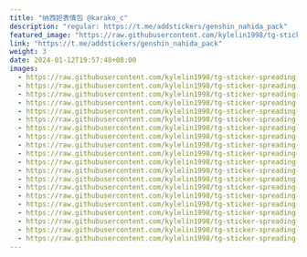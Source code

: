 ```yaml
---
title: "纳西妲表情包 @karako_c"
description: "regular: https://t.me/addstickers/genshin_nahida_pack"
featured_image: "https://raw.githubusercontent.com/kylelin1998/tg-sticker-spreading-worldwide-images/main/img/f0fb2628-2bb2-49bc-ad09-13e5455fc71b.jpg"
link: "https://t.me/addstickers/genshin_nahida_pack"
weight: 3
date: 2024-01-12T19:57:48+08:00
images:
  - https://raw.githubusercontent.com/kylelin1998/tg-sticker-spreading-worldwide-images/main/img/f0fb2628-2bb2-49bc-ad09-13e5455fc71b.jpg
  - https://raw.githubusercontent.com/kylelin1998/tg-sticker-spreading-worldwide-images/main/img/10526d0b-a549-43c0-854c-ea541a784f85.jpg
  - https://raw.githubusercontent.com/kylelin1998/tg-sticker-spreading-worldwide-images/main/img/045533e4-e93e-4483-b27e-47a8e008c317.jpg
  - https://raw.githubusercontent.com/kylelin1998/tg-sticker-spreading-worldwide-images/main/img/6dba449c-038f-4c1a-b790-b6519761cae9.jpg
  - https://raw.githubusercontent.com/kylelin1998/tg-sticker-spreading-worldwide-images/main/img/4aea66c9-8006-4ca2-8000-871dcc9cbd6e.jpg
  - https://raw.githubusercontent.com/kylelin1998/tg-sticker-spreading-worldwide-images/main/img/0004e138-d9a0-49d2-b8c5-12395d9b86fe.jpg
  - https://raw.githubusercontent.com/kylelin1998/tg-sticker-spreading-worldwide-images/main/img/70260bc5-abfb-4c2d-9ee7-00a1a8d373de.jpg
  - https://raw.githubusercontent.com/kylelin1998/tg-sticker-spreading-worldwide-images/main/img/dabd2fe7-6d69-4903-9f78-60a7fc9a14e1.jpg
  - https://raw.githubusercontent.com/kylelin1998/tg-sticker-spreading-worldwide-images/main/img/14868217-4f89-46b5-952c-f0d6a29f999c.jpg
  - https://raw.githubusercontent.com/kylelin1998/tg-sticker-spreading-worldwide-images/main/img/ff5fe4d3-58a7-424d-acbe-7f6e60c45034.jpg
  - https://raw.githubusercontent.com/kylelin1998/tg-sticker-spreading-worldwide-images/main/img/37b86f0f-5549-4d25-b829-51102bc45e86.jpg
  - https://raw.githubusercontent.com/kylelin1998/tg-sticker-spreading-worldwide-images/main/img/99f6838a-3b6b-47ee-bc7d-a13423dfb82a.jpg
  - https://raw.githubusercontent.com/kylelin1998/tg-sticker-spreading-worldwide-images/main/img/dad52594-8e5d-426b-9d1f-f00642c97f4f.jpg
  - https://raw.githubusercontent.com/kylelin1998/tg-sticker-spreading-worldwide-images/main/img/3dbea439-279b-46b6-adb0-56831a3fcf44.jpg
  - https://raw.githubusercontent.com/kylelin1998/tg-sticker-spreading-worldwide-images/main/img/2dd6af16-9c90-4d74-8903-b4d9daf0767a.jpg
  - https://raw.githubusercontent.com/kylelin1998/tg-sticker-spreading-worldwide-images/main/img/da1437b1-1e67-417a-8153-901e68750831.jpg
  - https://raw.githubusercontent.com/kylelin1998/tg-sticker-spreading-worldwide-images/main/img/4a962346-12ad-4b40-b72e-8f4cdf0b8eb8.jpg
  - https://raw.githubusercontent.com/kylelin1998/tg-sticker-spreading-worldwide-images/main/img/1ed5a7f7-1940-4255-9b73-d609c72d0aa6.jpg
  - https://raw.githubusercontent.com/kylelin1998/tg-sticker-spreading-worldwide-images/main/img/a2248c86-f987-43a1-914e-66958d820a25.jpg
  - https://raw.githubusercontent.com/kylelin1998/tg-sticker-spreading-worldwide-images/main/img/647e0b95-fad8-475e-98b4-36de89287fe5.jpg
---
```

